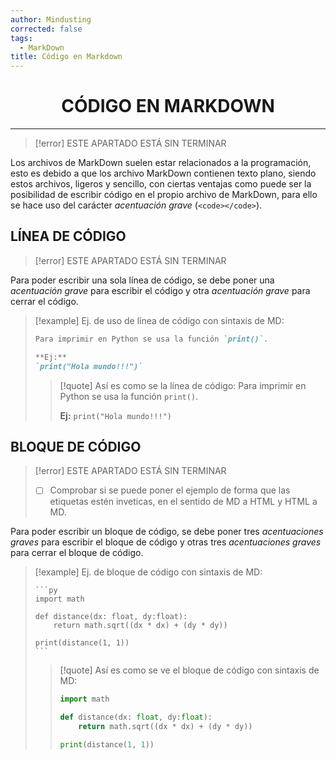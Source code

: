 ```yaml
---
author: Mindusting
corrected: false
tags:
  - MarkDown
title: Código en Markdown
---
```


<h1 style="text-align:center;">CÓDIGO EN MARKDOWN</h1>

---

> [!error] ESTE APARTADO ESTÁ SIN TERMINAR

Los archivos de MarkDown suelen estar relacionados a la programación, esto es debido a que los archivo MarkDown contienen texto plano, siendo estos archivos, ligeros y sencillo, con ciertas ventajas como puede ser la posibilidad de escribir código en el propio archivo de MarkDown, para ello se hace uso del carácter *acentuación grave* (`<code></code>`).

## LÍNEA DE CÓDIGO

> [!error] ESTE APARTADO ESTÁ SIN TERMINAR

Para poder escribir una sola línea de código, se debe poner una *acentuación grave* para escribir el código y otra *acentuación grave* para cerrar el código.

> [!example] Ej. de uso de línea de código con sintaxis de MD:
> ```md
> Para imprimir en Python se usa la función `print()`.
>
> **Ej:**
> `print("Hola mundo!!!")`
> ```
>
> > [!quote] Así es como se la línea de código:
> > Para imprimir en Python se usa la función `print()`.
> >
> > **Ej:**
> > `print("Hola mundo!!!")`

## BLOQUE DE CÓDIGO

> [!error] ESTE APARTADO ESTÁ SIN TERMINAR
> - [ ] Comprobar si se puede poner el ejemplo de forma que las etiquetas estén inveticas, en el sentido de MD a HTML y HTML a MD.

Para poder escribir un bloque de código, se debe poner tres *acentuaciones graves* para escribir el bloque de código y otras tres *acentuaciones graves* para cerrar el bloque de código.

> [!example] Ej. de bloque de código con sintaxis de MD:
> <pre>
> <code>```py
> import math
>
> def distance(dx: float, dy:float):
>     return math.sqrt((dx * dx) + (dy * dy))
>
> print(distance(1, 1))
> ```</code>
> </pre>
>
> > [!quote] Así es como se ve el bloque de código con sintaxis de MD:
> > ```py
> > import math
> >
> > def distance(dx: float, dy:float):
> >     return math.sqrt((dx * dx) + (dy * dy))
> >
> > print(distance(1, 1))
> > ```
